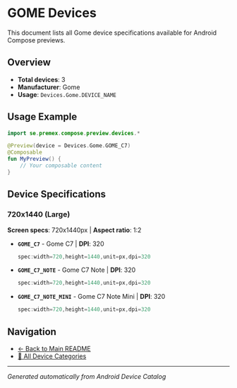 # GOME Devices

This document lists all Gome device specifications available for Android Compose previews.

## Overview

- **Total devices**: 3
- **Manufacturer**: Gome
- **Usage**: `Devices.Gome.DEVICE_NAME`

## Usage Example

```kotlin
import se.premex.compose.preview.devices.*

@Preview(device = Devices.Gome.GOME_C7)
@Composable
fun MyPreview() {
    // Your composable content
}
```

## Device Specifications

### 720x1440 (Large)

**Screen specs**: 720x1440px | **Aspect ratio**: 1:2

- **`GOME_C7`** - Gome C7 | **DPI**: 320
  ```kotlin
  spec:width=720,height=1440,unit=px,dpi=320
  ```

- **`GOME_C7_NOTE`** - Gome C7 Note | **DPI**: 320
  ```kotlin
  spec:width=720,height=1440,unit=px,dpi=320
  ```

- **`GOME_C7_NOTE_MINI`** - Gome C7 Note Mini | **DPI**: 320
  ```kotlin
  spec:width=720,height=1440,unit=px,dpi=320
  ```

## Navigation

- [← Back to Main README](../../README.md)
- [📱 All Device Categories](../README.md)

---
*Generated automatically from Android Device Catalog*
